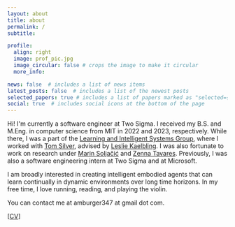 ```yaml
---
layout: about
title: about
permalink: /
subtitle: 

profile:
  align: right
  image: prof_pic.jpg
  image_circular: false # crops the image to make it circular
  more_info: 

news: false  # includes a list of news items
latest_posts: false  # includes a list of the newest posts
selected_papers: true # includes a list of papers marked as "selected={true}"
social: true  # includes social icons at the bottom of the page
---
```


Hi! I'm currently a software engineer at Two Sigma. I received my B.S. and M.Eng. in computer science from MIT in 2022 and 2023, respectively. While there, I was a part of the [Learning and Intelligent Systems Group](https://lis.csail.mit.edu/), where I worked with [Tom Silver](https://web.mit.edu/tslvr/www/), advised by [Leslie Kaelbling](https://people.csail.mit.edu/lpk/). I was also fortunate to work on research under [Marin Soljačić](https://www.mit.edu/~soljacic/marin.html) and [Zenna Tavares](https://www.zenna.org/). Previously, I was also a software engineering intern at Two Sigma and at Microsoft.

I am broadly interested in creating intelligent embodied agents that can learn continually in dynamic environments over long time horizons. In my free time, I love running, reading, and playing the violin.

You can contact me at amburger347 at gmail dot com.

[[CV](https://amburger66.github.io/assets/pdf/Li_Amber_CV.pdf)]

